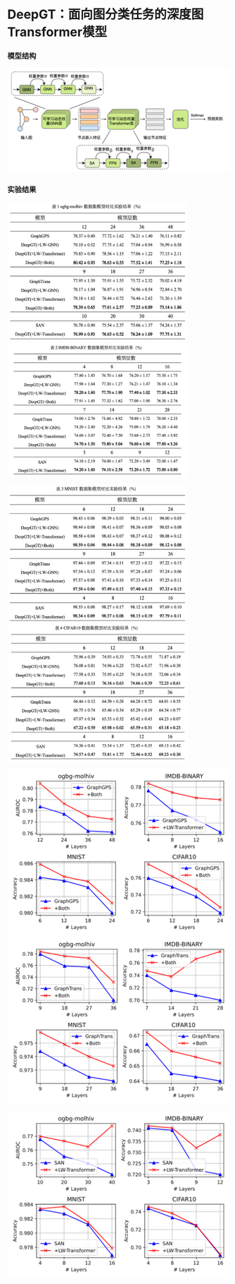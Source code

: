 # DeepGT：面向图分类任务的深度图Transformer模型

### 模型结构

![framwork](./assets/framwork.svg)

### 实验结果

<img src="./assets/image-20240419195639825.png" alt="image-20240419195639825" style="zoom: 40%;" /><img src="./assets/image-20240419200406999.png" alt="image-20240419200406999" style="zoom: 40%;" />

<img src="./assets/image-20240419200646904.png" alt="image-20240419200646904" style="zoom:40%;" /><img src="./assets/image-20240419200707340.png" alt="image-20240419200707340" style="zoom:40%;" />

<img src="./assets/GraphGPS.svg" alt="GraphGPS" style="zoom:75%;" /><img src="./assets/GraphTrans.svg" alt="GraphTrans" style="zoom:75%;" />

<img src="./assets/SAN.svg" alt="SAN" style="zoom:75%;" />